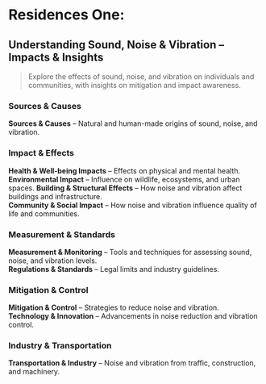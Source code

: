 # Residences One: 
## Understanding Sound, Noise & Vibration – Impacts & Insights

> Explore the effects of sound, noise, and vibration on individuals and communities, with insights on mitigation and impact awareness.

### Sources & Causes
**Sources & Causes** – Natural and human-made origins of sound, noise, and vibration.  

### Impact & Effects
**Health & Well-being Impacts** – Effects on physical and mental health.  
**Environmental Impact** – Influence on wildlife, ecosystems, and urban spaces. 
**Building & Structural Effects** – How noise and vibration affect buildings and infrastructure.  
**Community & Social Impact** – How noise and vibration influence quality of life and communities.  

### Measurement & Standards
**Measurement & Monitoring** – Tools and techniques for assessing sound, noise, and vibration levels.  
**Regulations & Standards** – Legal limits and industry guidelines.  

### Mitigation & Control

**Mitigation & Control** – Strategies to reduce noise and vibration.  
**Technology & Innovation** – Advancements in noise reduction and vibration control.  

### Industry & Transportation
**Transportation & Industry** – Noise and vibration from traffic, construction, and machinery.  
